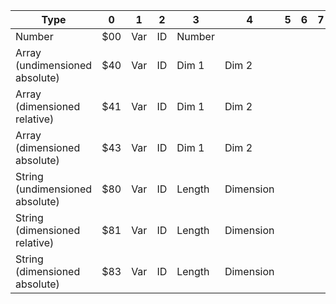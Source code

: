 | Type                            | 0   | 1   | 2  | 3      | 4         | 5 | 6 | 7 |
|---------------------------------|-----|-----|----|--------|-----------|---|---|---|
| Number                          | $00 | Var | ID | Number |           |   |   |   |
| Array (undimensioned absolute)  | $40 | Var | ID | Dim 1  | Dim 2     |   |   |   |
| Array (dimensioned relative)    | $41 | Var | ID | Dim 1  | Dim 2     |   |   |   |
| Array (dimensioned absolute)    | $43 | Var | ID | Dim 1  | Dim 2     |   |   |   |
| String (undimensioned absolute) | $80 | Var | ID | Length | Dimension |   |   |   |
| String (dimensioned relative)   | $81 | Var | ID | Length | Dimension |   |   |   |
| String (dimensioned absolute)   | $83 | Var | ID | Length | Dimension |   |   |   |
